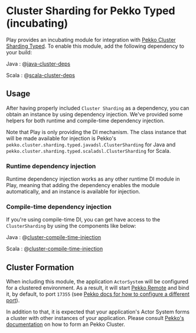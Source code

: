 <!--- Copyright (C) from 2022 The Play Framework Contributors <https://github.com/playframework>, 2011-2021 Lightbend Inc. <https://www.lightbend.com> -->

# Cluster Sharding for Pekko Typed (incubating)

Play provides an incubating module for integration with [Pekko Cluster Sharding Typed](https://pekko.apache.org/docs/pekko/1.0/typed/cluster-sharding.html). To enable this module, add the following dependency to your build:

Java
: @[java-cluster-deps](code/javaguide/javaguide.clusterdeps.sbt)

Scala
: @[scala-cluster-deps](code/scalaguide/scalaguide.clusterdeps.sbt)

## Usage

After having properly included `Cluster Sharding` as a dependency, you can obtain an instance by using dependency injection. We've provided some helpers for both runtime and compile-time dependency injection.

Note that Play is only providing the DI mechanism. The class instance that will be made available for injection is Pekko's `pekko.cluster.sharding.typed.javadsl.ClusterSharding` for Java and `pekko.cluster.sharding.typed.scaladsl.ClusterSharding` for Scala.

### Runtime dependency injection

Runtime dependency injection works as any other runtime DI module in Play, meaning that adding the dependency enables the module automatically, and an instance is available for injection.

### Compile-time dependency injection

If you're using compile-time DI, you can get have access to the `ClusterSharding` by using the components like below:

Java
: @[cluster-compile-time-injection](code/javaguide/akka/components/ComponentsWithClusterSharding.java)

Scala
: @[cluster-compile-time-injection](code/scalaguide/akka/components/ComponentsWithClusterSharding.scala)

## Cluster Formation

When including this module, the application `ActorSystem` will be configured for a clustered environment. As a result, it will start [Pekko Remote](https://pekko.apache.org/docs/pekko/1.0/remoting-artery.html) and bind it, by default, to port `17355` (see [Pekko docs for how to configure a different port](https://pekko.apache.org/docs/pekko/1.0/remoting-artery.html#configuration)).

In addition to that, it is expected that your application's Actor System forms a cluster with other instances of your application. Please consult [Pekko's documentation](https://pekko.apache.org/docs/pekko/1.0/typed/cluster.html) on how to form an Pekko Cluster.
